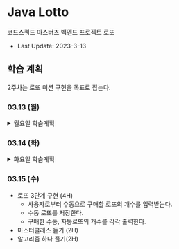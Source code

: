 # Java Lotto

코드스쿼드 마스터즈 백엔드 프로젝트 로또

* Last Update: 2023-3-13

## 학습 계획

2주차는 로또 미션 구현을 목표로 잡는다.

### 03.13 (월)

<details>
<summary>월요일 학습계획</summary>

- 로또 미션 1단계 구현 (4H)
    - 사용자로부터 구입금액 입력받기
    - 구입금액이 1000보다 큰지 검증
    - 구입금액에 따른 로또 자동 발급
        - 로또를 발급할 때 랜덤한 숫자 6개 선택
        - 중복되지 않은 번호로 발급되게한다.
    - 당첨번호 입력받기
    - 일치한 숫자에 따른 통계 작성
- 필요한 클래스 생각해보기
    - InputView
    - OutputView
    - Lottery
    - Lotteries
    - Winning
    - Result
- 기능별로 구현하기
    - 사용자로부터 구입금액을 입력받기
    - 구입금액에 따른 로또 생성 및 출력
    - 사용자로부터 당첨번호 입력받기
    - 당첨번호에 따른 결과 생성
    - 당첨 통계 출력

- 인프런 (2H)
    - 이펙티브 자바 완벽 공략 2부 : 아이템24
    - 토비의 스프링 부트 : Section 3
- 운영체제 스터디 준비 (1H)

</details>

### 03.14 (화)

<details>
<summary>화요일 학습계획</summary>

- 로또 미션 2단계 구현 (5H)
    - 보너스 번호를 입력받기
    - 결과에 `5개 일치, 보너스볼 일치`를 추가하기
- 필요한 클래스 생각
    - BonusNumber
- 기능별로 구현하기
    - 사용자로부터 보너스 볼을 입력받는다.
        - 당첨번호에 중복되지 않게 입력받는다.
    - 보너스볼까지 고려한 결과를 생성한다.
    - 당첨 통계를 출력한다.
- 어제 계획했지만 듣지 못한 인프런 강의 듣기 (2H)
    - 이펙티브 자바 완벽공략 2부 : 아이템 24
    - 토비의 스프링 부트 : Section 3
- 네트워크 1강 학습 (KOCW 이석복) (1H)

</details>

### 03.15 (수)

- 로또 3단계 구현 (4H)
    - 사용자로부터 수동으로 구매할 로또의 개수를 입력받는다.
    - 수동 로또를 저장한다.
    - 구매한 수동, 자동로또의 개수를 각각 출력한다.
- 마스터클래스 듣기 (2H)
- 알고리즘 하나 풀기(2H)